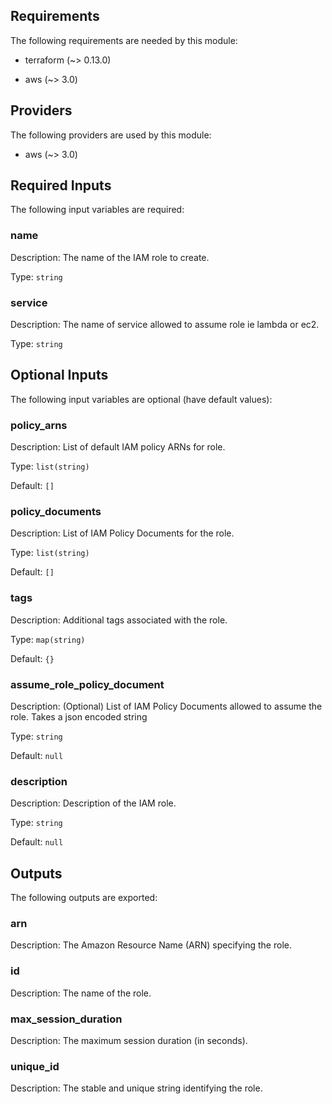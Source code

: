 ## Requirements

The following requirements are needed by this module:

- terraform (~> 0.13.0)

- aws (~> 3.0)

## Providers

The following providers are used by this module:

- aws (~> 3.0)

## Required Inputs

The following input variables are required:

### name

Description: The name of the IAM role to create.

Type: `string`

### service

Description: The name of service allowed to assume role ie lambda or ec2.

Type: `string`

## Optional Inputs

The following input variables are optional (have default values):

### policy\_arns

Description: List of default IAM policy ARNs for role.

Type: `list(string)`

Default: `[]`

### policy\_documents

Description: List of IAM Policy Documents for the role.

Type: `list(string)`

Default: `[]`

### tags

Description: Additional tags associated with the role.

Type: `map(string)`

Default: `{}`

### assume\_role\_policy\_document

Description: (Optional) List of IAM Policy Documents allowed to assume the role. Takes a json encoded string

Type: `string`

Default: `null`

### description

Description: Description of the IAM role.

Type: `string`

Default: `null`

## Outputs

The following outputs are exported:

### arn

Description: The Amazon Resource Name (ARN) specifying the role.

### id

Description: The name of the role.

### max\_session\_duration

Description: The maximum session duration (in seconds).

### unique\_id

Description: The stable and unique string identifying the role.

